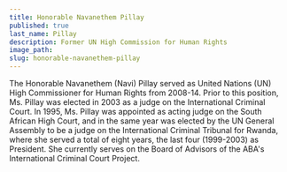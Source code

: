 ```yaml
---
title: Honorable Navanethem Pillay
published: true
last_name: Pillay
description: Former UN High Commission for Human Rights
image_path:
slug: honorable-navanethem-pillay
---
```



The Honorable Navanethem (Navi) Pillay served as United Nations (UN) High Commissioner for Human Rights from 2008-14. Prior to this position, Ms. Pillay was elected in 2003 as a judge on the International Criminal Court. In 1995, Ms. Pillay was appointed as acting judge on the South African High Court, and in the same year was elected by the UN General Assembly to be a judge on the International Criminal Tribunal for Rwanda, where she served a total of eight years, the last four (1999-2003) as President. She currently serves on the Board of Advisors of the ABA's International Criminal Court Project.